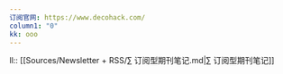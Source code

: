```yaml
---
订阅官网: https://www.decohack.com/
column1: "0"
kk: ooo
---
```

ll:: [[Sources/Newsletter + RSS/∑ 订阅型期刊笔记.md|∑ 订阅型期刊笔记]]

